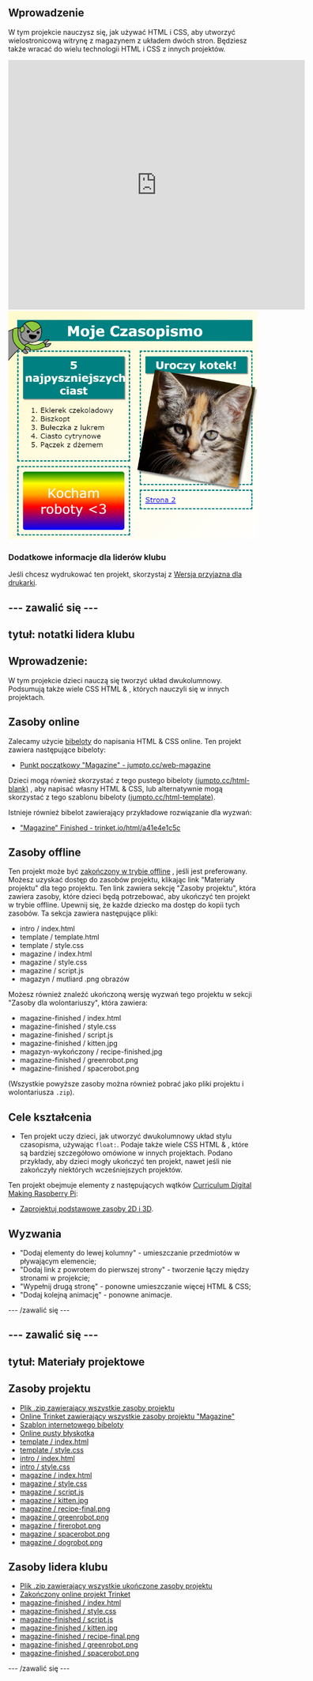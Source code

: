 ## Wprowadzenie

W tym projekcie nauczysz się, jak używać HTML i CSS, aby utworzyć wielostronicową witrynę z magazynem z układem dwóch stron. Będziesz także wracać do wielu technologii HTML i CSS z innych projektów.

<div class="trinket">
  <iframe src="https://trinket.io/embed/html/a41e4e1c5c?outputOnly=true&start=result" width="600" height="505" frameborder="0" marginwidth="0" marginheight="0" allowfullscreen>
  </iframe>
  <img src="images/magazine-final.png">
</div>

### Dodatkowe informacje dla liderów klubu

Jeśli chcesz wydrukować ten projekt, skorzystaj z [Wersja przyjazna dla drukarki](https://projects.raspberrypi.org/en/projects/magazine/print).

## \--- zawalić się \---

## tytuł: notatki lidera klubu

## Wprowadzenie:

W tym projekcie dzieci nauczą się tworzyć układ dwukolumnowy. Podsumują także wiele CSS HTML & , których nauczyli się w innych projektach.

## Zasoby online

Zalecamy użycie [bibeloty](https://trinket.io/) do napisania HTML & CSS online. Ten projekt zawiera następujące bibeloty:

* [Punkt początkowy "Magazine" - jumpto.cc/web-magazine](http://jumpto.cc/web-magazine)

Dzieci mogą również skorzystać z tego pustego bibeloty [(jumpto.cc/html-blank)](http://jumpto.cc/html-blank) , aby napisać własny HTML & CSS, lub alternatywnie mogą skorzystać z tego szablonu bibeloty [(jumpto.cc/html-template)](http://jumpto.cc/html-template).

Istnieje również bibelot zawierający przykładowe rozwiązanie dla wyzwań:

* ["Magazine" Finished - trinket.io/html/a41e4e1c5c](https://trinket.io/html/a41e4e1c5c)

## Zasoby offline

Ten projekt może być [zakończony w trybie offline](https://www.codeclubprojects.org/en-GB/resources/webdev-working-offline/) , jeśli jest preferowany. Możesz uzyskać dostęp do zasobów projektu, klikając link "Materiały projektu" dla tego projektu. Ten link zawiera sekcję "Zasoby projektu", która zawiera zasoby, które dzieci będą potrzebować, aby ukończyć ten projekt w trybie offline. Upewnij się, że każde dziecko ma dostęp do kopii tych zasobów. Ta sekcja zawiera następujące pliki:

* intro / index.html
* template / template.html
* template / style.css
* magazine / index.html
* magazine / style.css
* magazine / script.js
* magazyn / mutliard .png obrazów

Możesz również znaleźć ukończoną wersję wyzwań tego projektu w sekcji "Zasoby dla wolontariuszy", która zawiera:

* magazine-finished / index.html
* magazine-finished / style.css
* magazine-finished / script.js
* magazine-finished / kitten.jpg
* magazyn-wykończony / recipe-finished.jpg
* magazine-finished / greenrobot.png
* magazine-finished / spacerobot.png

(Wszystkie powyższe zasoby można również pobrać jako pliki projektu i wolontariusza `.zip`).

## Cele kształcenia

* Ten projekt uczy dzieci, jak utworzyć dwukolumnowy układ stylu czasopisma, używając `float:`. Podaje także wiele CSS HTML & , które są bardziej szczegółowo omówione w innych projektach. Podano przykłady, aby dzieci mogły ukończyć ten projekt, nawet jeśli nie zakończyły niektórych wcześniejszych projektów. 

Ten projekt obejmuje elementy z następujących wątków [Curriculum Digital Making Raspberry Pi](http://rpf.io/curriculum):

* [Zaprojektuj podstawowe zasoby 2D i 3D](https://www.raspberrypi.org/curriculum/design/creator).

## Wyzwania

* "Dodaj elementy do lewej kolumny" - umieszczanie przedmiotów w pływającym elemencie;
* "Dodaj link z powrotem do pierwszej strony" - tworzenie łączy między stronami w projekcie;
* "Wypełnij drugą stronę" - ponowne umieszczanie więcej HTML & CSS;
* "Dodaj kolejną animację" - ponowne animacje.

\--- /zawalić się \---

## \--- zawalić się \---

## tytuł: Materiały projektowe

## Zasoby projektu

* [Plik .zip zawierający wszystkie zasoby projektu](resources/magazine-project-resources.zip)
* [Online Trinket zawierający wszystkie zasoby projektu "Magazine"](http://jumpto.cc/web-magazine)
* [Szablon internetowego bibeloty](http://jumpto.cc/trinket-template)
* [Online pusty błyskotka](http://jumpto.cc/trinket-blank)
* [template / index.html](resources/template-index.html)
* [template / style.css](resources/template-style.css)
* [intro / index.html](resources/intro-index.html)
* [intro / style.css](resources/intro-style.css)
* [magazine / index.html](resources/magazine-index.html)
* [magazine / style.css](resources/magazine-style.css)
* [magazine / script.js](resources/magazine-script.js)
* [magazine / kitten.jpg](resources/magazine-kitten.jpg)
* [magazine / recipe-final.png](resources/magazine-recipe-final.png)
* [magazine / greenrobot.png](resources/magazine-greenrobot.png)
* [magazine / firerobot.png](resources/magazine-firerobot.png)
* [magazine / spacerobot.png](resources/magazine-spacerobot.png)
* [magazine / dogrobot.png](resources/magazine-dogrobot.png)

## Zasoby lidera klubu

* [Plik .zip zawierający wszystkie ukończone zasoby projektu](resources/magazine-volunteer-resources.zip)
* [Zakończony online projekt Trinket](https://trinket.io/html/a41e4e1c5c)
* [magazine-finished / index.html](resources/magazine-finished-index.html)
* [magazine-finished / style.css](resources/magazine-finished-style.css)
* [magazine-finished / script.js](resources/magazine-finished-script.js)
* [magazine-finished / kitten.jpg](resources/magazine-finished-kitten.jpg)
* [magazine-finished / recipe-final.png](resources/magazine-finished-recipe-final.png)
* [magazine-finished / greenrobot.png](resources/magazine-finished-greenrobot.png)
* [magazine-finished / spacerobot.png](resources/magazine-finished-spacerobot.png)

\--- /zawalić się \---